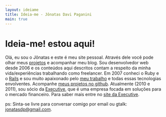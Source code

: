 ```yaml
---
layout: ideiame 
title: Ideia-me - Jônatas Davi Paganini
main: true
---
```


# Ideia-me! estou aqui! 

Olá, eu sou o Jônatas e este é meu site pessoal. Através dele você pode olhar meus [projetos](/portfolio.html) e acompanhar meu blog. Sou desenvolvedor web desde 2006 e os conteúdos aqui descritos contam a respeito da minha vida/experiências trabalhando como freelancer. Em 2007 conheci o Ruby e o [Rails][wwr] e sou muito apaixonado pelo [meu trabalho][curriculo] e todas essas tecnologias envolventes. Acompanhe [meus projetos no github][github].
Atualmente (2010 e 2011), sou sócio da [Executive][executive], que é uma empresa focada em soluções para o mercado financeiro. Para saber mais entre no [site da Executive][Executive].

ps: Sinta-se livre para conversar comigo por email ou gtalk: <jonatasdp@gmail.com>.

[executive]:http://executive.com.br
[wwr]:http://www.workingwithrails.com/person/9816-j-natas-davi-paganini
[github]: http://github.com/jonatas
[curriculo]: /2010/04/27/curriculo-jonatas-davi-paganini.html
